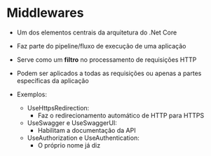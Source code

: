# Middlewares

- Um dos elementos centrais da arquitetura do .Net Core

- Faz parte do pipeline/fluxo de execução de uma aplicação

- Serve como um **filtro** no processamento de requisições HTTP

- Podem ser aplicados a todas as requisições ou apenas a partes específicas da aplicação

- Exemplos:
    - UseHttpsRedirection:
        - Faz o redirecionamento automático de HTTP para HTTPS
    - UseSwagger e UseSwaggerUI:
        - Habilitam a documentação da API
    - UseAuthorization e UseAuthentication:
        - O próprio nome já diz
